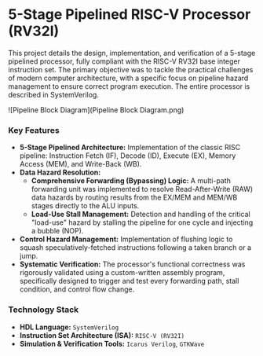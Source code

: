 # 5-Stage Pipelined RISC-V Processor (RV32I)

This project details the design, implementation, and verification of a 5-stage pipelined processor, fully compliant with the RISC-V RV32I base integer instruction set. The primary objective was to tackle the practical challenges of modern computer architecture, with a specific focus on pipeline hazard management to ensure correct program execution. The entire processor is described in SystemVerilog.

![Pipeline Block Diagram](Pipeline Block Diagram.png)

### Key Features

*   **5-Stage Pipelined Architecture:** Implementation of the classic RISC pipeline: Instruction Fetch (IF), Decode (ID), Execute (EX), Memory Access (MEM), and Write-Back (WB).
*   **Data Hazard Resolution:**
    *   **Comprehensive Forwarding (Bypassing) Logic:** A multi-path forwarding unit was implemented to resolve Read-After-Write (RAW) data hazards by routing results from the EX/MEM and MEM/WB stages directly to the ALU inputs.
    *   **Load-Use Stall Management:** Detection and handling of the critical "load-use" hazard by stalling the pipeline for one cycle and injecting a bubble (NOP).
*   **Control Hazard Management:** Implementation of flushing logic to squash speculatively-fetched instructions following a taken branch or a jump.
*   **Systematic Verification:** The processor's functional correctness was rigorously validated using a custom-written assembly program, specifically designed to trigger and test every forwarding path, stall condition, and control flow change.

### Technology Stack

*   **HDL Language:** `SystemVerilog`
*   **Instruction Set Architecture (ISA):** `RISC-V (RV32I)`
*   **Simulation & Verification Tools:** `Icarus Verilog`, `GTKWave`